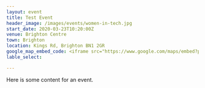 ```yaml
---
layout: event
title: Test Event
header_image: /images/events/women-in-tech.jpg
start_date: 2020-03-23T10:20:00Z
venue: Brighton Centre
town: Brighton
location: Kings Rd, Brighton BN1 2GR
google_map_embed_code: <iframe src="https://www.google.com/maps/embed?pb=!1m18!1m12!1m3!1d2520.5345443657734!2d-0.14845754889080984!3d50.82126196835721!2m3!1f0!2f0!3f0!3m2!1i1024!2i768!4f13.1!3m3!1m2!1s0x4875850db52cc47b%3A0xe598787cd9ba9b99!2sThe%20Brighton%20Centre!5e0!3m2!1sen!2suk!4v1568857498911!5m2!1sen!2suk" width="600" height="450" frameborder="0" style="border:0;" allowfullscreen=""></iframe>
lable_select:

---
```


Here is some content for an event.
